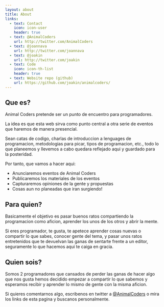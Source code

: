 ```yaml
---
layout: about
title: About
links:
  - text: Contact
    icon: icon-user
    header: true
  - text: @AnimalCoders
    url: http://twitter.com/AnimalCoders
  - text: @joannava
    url: http://twitter.com/joannava
  - text: @joakin
    url: http://twitter.com/joakin
  - text: Code
    icon: icon-th-list
    header: true
  - text: Website repo (github)
    url: https://github.com/joakin/animalcoders/
---
```


Que es?
-------

Animal Coders pretende ser un punto de encuentro para programadores.

La idea es que esta web sirva como punto central a otra serie de eventos que
haremos de manera presencial.

Sean catas de codigo, charlas de introduccion a lenguages de programacion,
metodologias para picar, tipos de programacion, etc., todo lo que planeemos
y llevemos a cabo quedara reflejado aqui y guardado para la posteridad.

Por tanto, que vamos a hacer aqui:

* Anunciaremos eventos de Animal Coders
* Publicaremos los materiales de los eventos
* Capturaremos opiniones de la gente y propuestas
* Cosas aun no planeadas que iran surgiendo!

Para quien?
-----------

Basicamente el objetivo es pasar buenos ratos compartiendo la programacion como
aficion, aprender los unos de los otros y abrir la mente.

Si eres programador, te gusta, te apetece aprender cosas nuevas o compartir lo
que sabes, conocer gente del tema, y pasar unos ratos entretenidos que te
devuelvan las ganas de sentarte frente a un editor, seguramente lo que hacemos
aqui te caiga en gracia.

Quien sois?
-----------

Somos 2 programadores que cansados de perder las ganas de hacer algo que nos
gusta hemos decidido empezar a compartir lo que
sabemos y esperamos recibir y aprender lo mismo de gente con la misma aficion.

Si quieres comentarnos algo, escribenos en twitter
a [@AnimalCoders](http://twitter.com/AnimalCoders) o mira los links de esta
pagina y buscanos personalmente.





